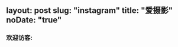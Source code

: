 layout: post
slug: "instagram"
title: "爱摄影"
noDate: "true"
---
<!-- <div class="instagram" data-client-id="2321720482.37539f0.d1a9b933f2214a6194fd5ad9f2b47882" data-user-id="2321720482">
    <a href="http://instagram.com/luumans" target="_blank" class="open-ins">图片来自instagram，前往新世界…</a>
</div>
<script src="http://ajax.aspnetcdn.com/ajax/jQuery/jquery-1.8.0.js"></script>
<script src="/js/jquery.lazyload.js"></script>
<script src="/js/instagram.js"></script> -->
### 欢迎访客:
<ul class="ds-recent-visitors" data-num-items="100" data-avatar-size="56"></ul>